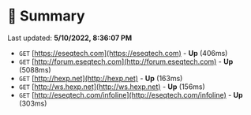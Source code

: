 # 📖 Summary
Last updated: **5/10/2022, 8:36:07 PM**

- `GET` [https://eseqtech.com](https://eseqtech.com) - **Up** (406ms)
- `GET` [http://forum.eseqtech.com](http://forum.eseqtech.com) - **Up** (5088ms)
- `GET` [http://hexp.net](http://hexp.net) - **Up** (163ms)
- `GET` [http://ws.hexp.net](http://ws.hexp.net) - **Up** (156ms)
- `GET` [http://eseqtech.com/infoline](http://eseqtech.com/infoline) - **Up** (303ms)
